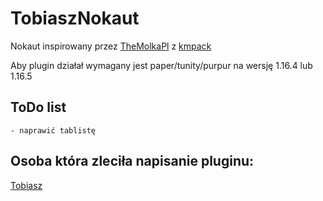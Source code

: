 # TobiaszNokaut

Nokaut inspirowany przez [TheMolkaPl](https://github.com/TheMolkaPL) z [kmpack](https://kwadratowa.tv/kmpack)

Aby plugin działał wymagany jest paper/tunity/purpur na wersję 1.16.4 lub 1.16.5

## ToDo list

```
- naprawić tablistę
```

## Osoba która zleciła napisanie pluginu:

[Tobiasz](https://discord.gg/AKnp8NsjFY)
